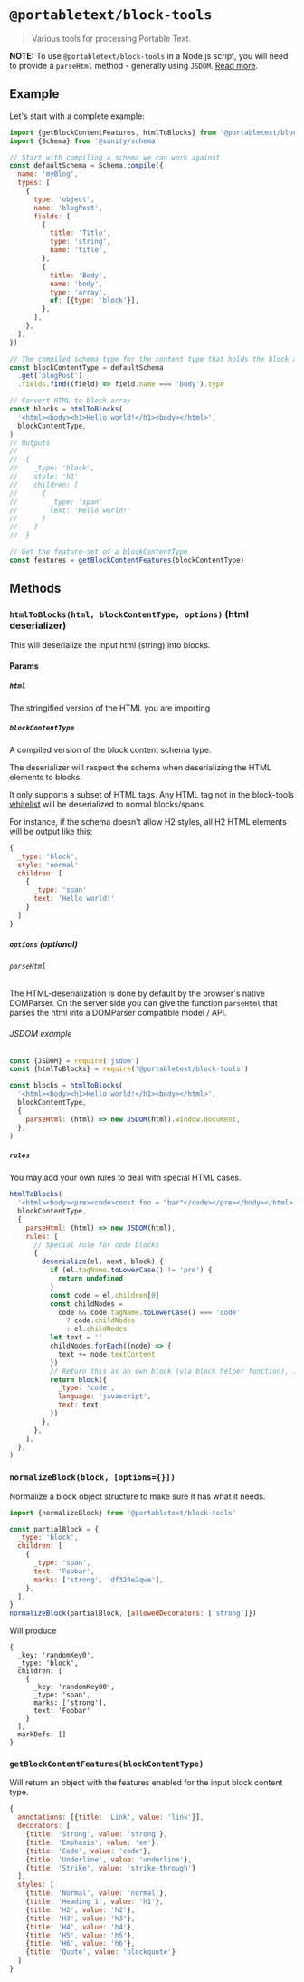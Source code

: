 # `@portabletext/block-tools`

> Various tools for processing Portable Text.

**NOTE:** To use `@portabletext/block-tools` in a Node.js script, you will need to provide a `parseHtml` method - generally using `JSDOM`. [Read more](#jsdom-example).

## Example

Let's start with a complete example:

```js
import {getBlockContentFeatures, htmlToBlocks} from '@portabletext/block-tools'
import {Schema} from '@sanity/schema'

// Start with compiling a schema we can work against
const defaultSchema = Schema.compile({
  name: 'myBlog',
  types: [
    {
      type: 'object',
      name: 'blogPost',
      fields: [
        {
          title: 'Title',
          type: 'string',
          name: 'title',
        },
        {
          title: 'Body',
          name: 'body',
          type: 'array',
          of: [{type: 'block'}],
        },
      ],
    },
  ],
})

// The compiled schema type for the content type that holds the block array
const blockContentType = defaultSchema
  .get('blogPost')
  .fields.find((field) => field.name === 'body').type

// Convert HTML to block array
const blocks = htmlToBlocks(
  '<html><body><h1>Hello world!</h1><body></html>',
  blockContentType,
)
// Outputs
//
//  {
//    _type: 'block',
//    style: 'h1'
//    children: [
//      {
//        _type: 'span'
//        text: 'Hello world!'
//      }
//    ]
//  }

// Get the feature-set of a blockContentType
const features = getBlockContentFeatures(blockContentType)
```

## Methods

### `htmlToBlocks(html, blockContentType, options)` (html deserializer)

This will deserialize the input html (string) into blocks.

#### Params

##### `html`

The stringified version of the HTML you are importing

##### `blockContentType`

A compiled version of the block content schema type.

The deserializer will respect the schema when deserializing the HTML elements to blocks.

It only supports a subset of HTML tags. Any HTML tag not in the block-tools [whitelist](https://github.com/sanity-io/sanity/blob/243b4a5686a1293a8a977574a5cabc768ec01725/packages/%40sanity/block-tools/src/constants.ts#L24-L78) will be deserialized to normal blocks/spans.

For instance, if the schema doesn't allow H2 styles, all H2 HTML elements will be output like this:

```js
{
  _type: 'block',
  style: 'normal'
  children: [
    {
      _type: 'span'
      text: 'Hello world!'
    }
  ]
}
```

##### `options` (optional)

###### `parseHtml`

The HTML-deserialization is done by default by the browser's native DOMParser.
On the server side you can give the function `parseHtml`
that parses the html into a DOMParser compatible model / API.

###### JSDOM example

```js
const {JSDOM} = require('jsdom')
const {htmlToBlocks} = require('@portabletext/block-tools')

const blocks = htmlToBlocks(
  '<html><body><h1>Hello world!</h1><body></html>',
  blockContentType,
  {
    parseHtml: (html) => new JSDOM(html).window.document,
  },
)
```

##### `rules`

You may add your own rules to deal with special HTML cases.

```js
htmlToBlocks(
  '<html><body><pre><code>const foo = "bar"</code></pre></body></html>',
  blockContentType,
  {
    parseHtml: (html) => new JSDOM(html),
    rules: [
      // Special rule for code blocks
      {
        deserialize(el, next, block) {
          if (el.tagName.toLowerCase() != 'pre') {
            return undefined
          }
          const code = el.children[0]
          const childNodes =
            code && code.tagName.toLowerCase() === 'code'
              ? code.childNodes
              : el.childNodes
          let text = ''
          childNodes.forEach((node) => {
            text += node.textContent
          })
          // Return this as an own block (via block helper function), instead of appending it to a default block's children
          return block({
            _type: 'code',
            language: 'javascript',
            text: text,
          })
        },
      },
    ],
  },
)
```

### `normalizeBlock(block, [options={}])`

Normalize a block object structure to make sure it has what it needs.

```js
import {normalizeBlock} from '@portabletext/block-tools'

const partialBlock = {
  _type: 'block',
  children: [
    {
      _type: 'span',
      text: 'Foobar',
      marks: ['strong', 'df324e2qwe'],
    },
  ],
}
normalizeBlock(partialBlock, {allowedDecorators: ['strong']})
```

Will produce

```
{
  _key: 'randomKey0',
  _type: 'block',
  children: [
    {
      _key: 'randomKey00',
      _type: 'span',
      marks: ['strong'],
      text: 'Foobar'
    }
  ],
  markDefs: []
}
```

### `getBlockContentFeatures(blockContentType)`

Will return an object with the features enabled for the input block content type.

```js
{
  annotations: [{title: 'Link', value: 'link'}],
  decorators: [
    {title: 'Strong', value: 'strong'},
    {title: 'Emphasis', value: 'em'},
    {title: 'Code', value: 'code'},
    {title: 'Underline', value: 'underline'},
    {title: 'Strike', value: 'strike-through'}
  ],
  styles: [
    {title: 'Normal', value: 'normal'},
    {title: 'Heading 1', value: 'h1'},
    {title: 'H2', value: 'h2'},
    {title: 'H3', value: 'h3'},
    {title: 'H4', value: 'h4'},
    {title: 'H5', value: 'h5'},
    {title: 'H6', value: 'h6'},
    {title: 'Quote', value: 'blockquote'}
  ]
}
```
